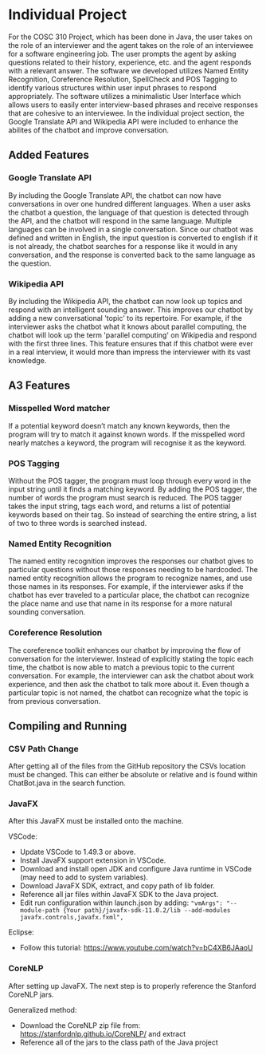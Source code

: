 # Individual Project

For the COSC 310 Project, which has been done in Java, the user takes on the role of an interviewer and the agent takes on the role of an interviewee for a software engineering job. The user prompts the agent by asking questions related to their history, experience, etc. and the agent responds with a relevant answer. The software we developed utilizes Named Entity Recognition, Coreference Resolution, SpellCheck and POS Tagging to identify various structures within user input phrases to respond appropriately. The software utilizes a minimalistic User Interface which allows users to easily enter interview-based phrases and receive responses that are cohesive to an interviewee. In the individual project section, the Google Translate API and Wikipedia API were included to enhance the abilites of the chatbot and improve conversation.

## Added Features

### Google Translate API
By including the Google Translate API, the chatbot can now have conversations in over one hundred different languages. When a user asks the chatbot a question, the language of that question is detected through the API, and the chatbot will respond in the same language. Multiple languages can be involved in a single conversation. Since our chatbot was defined and written in English, the input question is converted to english if it is not already, the chatbot searches for a response like it would in any conversation, and the response is converted back to the same language as the question.

### Wikipedia API
By including the Wikipedia API, the chatbot can now look up topics and respond with an intelligent sounding answer. This improves our chatbot by adding a new conversational 'topic' to its repertoire. For example, if the interviewer asks the chatbot what it knows about parallel computing, the chatbot will look up the term 'parallel computing' on Wikipedia and respond with the first three lines. This feature ensures that if this chatbot were ever in a real interview, it would more than impress the interviewer with its vast knowledge.


## A3 Features

### Misspelled Word matcher
If a potential keyword doesn’t match any known keywords, then the program will try to match it against known words. If the misspelled word nearly matches a keyword, the program will recognise it as the keyword.

### POS Tagging
Without the POS tagger, the program must loop through every word in the input string until it finds a matching keyword. By adding the POS tagger, the number of words the program must search is reduced. The POS tagger takes the input string, tags each word, and returns a list of potential keywords based on their tag. So instead of searching the entire string, a list of two to three words is searched instead.

### Named Entity Recognition
The named entity recognition improves the responses our chatbot gives to particular questions without those responses needing to be hardcoded. The named entity recognition allows the program to recognize names, and use those names in its responses. For example, if the interviewer asks if the chatbot has ever traveled to a particular place, the chatbot can recognize the place name and use that name in its response for a more natural sounding conversation.

### Coreference Resolution
The coreference toolkit enhances our chatbot by improving the flow of conversation for the interviewer. Instead of explicitly stating the topic each time, the chatbot is now able to match a previous topic to the current conversation. For example, the interviewer can ask the chatbot about work experience, and then ask the chatbot to talk more about it. Even though a particular topic is not named, the chatbot can recognize what the topic is from previous conversation. 


## Compiling and Running

### CSV Path Change
After getting all of the files from the GitHub repository the CSVs location must be changed. This can either be absolute or relative and is found within ChatBot.java in the search function. 

### JavaFX
After this JavaFX must be installed onto the machine. 

VSCode:
* Update VSCode to 1.49.3 or above.
* Install JavaFX support extension in VSCode.
* Download and install open JDK and configure Java runtime in VSCode (may need to add to system variables).
* Download JavaFX SDK, extract, and copy path of lib folder.
* Reference all jar files within JavaFX SDK to the Java project.
* Edit run configuration within launch.json by adding:
`"vmArgs": "--module-path {Your path}/javafx-sdk-11.0.2/lib --add-modules javafx.controls,javafx.fxml", ` 

Eclipse:
* Follow this tutorial: https://www.youtube.com/watch?v=bC4XB6JAaoU

### CoreNLP
After setting up JavaFX. The next step is to properly reference the Stanford CoreNLP jars.

Generalized method:
* Download the CoreNLP zip file from: https://stanfordnlp.github.io/CoreNLP/ and extract
* Reference all of the jars to the class path of the Java project

